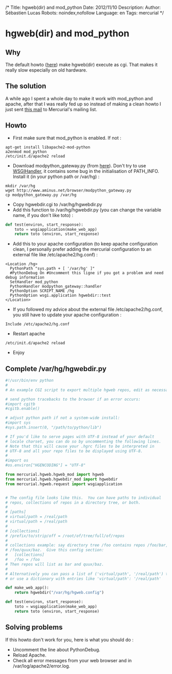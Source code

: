 /*
Title: hgweb(dir) and mod_python
Date: 2012/11/10
Description: 
Author: Sébastien Lucas
Robots: noindex,nofollow
Language: en
Tags: mercurial
*/
# hgweb(dir) and mod_python

## Why
The default howto  ([here](http://www.selenic.com/mercurial/wiki/index.cgi/HgWebDirStepByStep)) make hgweb(dir) execute as cgi. That makes it really slow especially on old hardware.

## The solution

A while ago I spent a whole day to make it work with mod_python and apache, after that I was really fed up so instead of making a clean howto I just sent [this mail](http://www.selenic.com/pipermail/mercurial/2007-May/013222.html) to Mercurial's mailing list.

## Howto

*	First make sure that mod_python is enabled. If not :

```
apt-get install libapache2-mod-python
a2enmod mod_python
/etc/init.d/apache2 reload
```

*	Download modpython_gateway.py (from [here](http://www.aminus.net/wiki/ModPythonGateway)). Don't try to use [WSGIHandler](http://trac.gerf.org/pse/wiki/WSGIHandler), it contains some bug in the initialisation of PATH_INFO. Install it (in your python path or /var/hg) :

```
mkdir /var/hg
wget http://www.aminus.net/browser/modpython_gateway.py
cp modpython_gateway.py /var/hg
```

*	Copy hgwebdir.cgi to /var/hg/hgwebdir.py
*	Add this function to /var/hg/hgwebdir.py (you can change the variable name, if you don't like toto)  :

```python
def test(environ, start_response):
    toto = wsgiapplication(make_web_app)
    return toto (environ, start_response)
```

*	Add this to your apache configuration (to keep apache configuration clean, I personally prefer adding the mercurial configuration to an external file like /etc/apache2/hg.conf) :

```
<Location /hg>
  PythonPath "sys.path + [ '/var/hg' ]"
  #PythonDebug On #Uncomment this ligne if you got a problem and need debug information
  SetHandler mod_python
  PythonHandler modpython_gateway::handler
  PythonOption SCRIPT_NAME /hg
  PythonOption wsgi.application hgwebdir::test
</Location>
```

*	If you followed my advice about the external file /etc/apache2/hg.conf, you still have to update your apache configuration :

```
Include /etc/apache2/hg.conf
```

*	Restart apache

```
/etc/init.d/apache2 reload
```

*	Enjoy

## Complete /var/hg/hgwebdir.py

```python
#!/usr/bin/env python
#
# An example CGI script to export multiple hgweb repos, edit as necessary

# send python tracebacks to the browser if an error occurs:
#import cgitb
#cgitb.enable()

# adjust python path if not a system-wide install:
#import sys
#sys.path.insert(0, "/path/to/python/lib")

# If you'd like to serve pages with UTF-8 instead of your default
# locale charset, you can do so by uncommenting the following lines.
# Note that this will cause your .hgrc files to be interpreted in
# UTF-8 and all your repo files to be displayed using UTF-8.
#
#import os
#os.environ["HGENCODING"] = "UTF-8"

from mercurial.hgweb.hgweb_mod import hgweb
from mercurial.hgweb.hgwebdir_mod import hgwebdir
from mercurial.hgweb.request import wsgiapplication


# The config file looks like this.  You can have paths to individual
# repos, collections of repos in a directory tree, or both.
#
# [paths]
# virtual/path = /real/path
# virtual/path = /real/path
#
# [collections]
# /prefix/to/strip/off = /root/of/tree/full/of/repos
#
# collections example: say directory tree /foo contains repos /foo/bar,
# /foo/quux/baz.  Give this config section:
#   [collections]
#   /foo = /foo
# Then repos will list as bar and quux/baz.
#
# Alternatively you can pass a list of ('virtual/path', '/real/path') tuples
# or use a dictionary with entries like 'virtual/path': '/real/path'

def make_web_app():
    return hgwebdir("/var/hg/hgweb.config")

def test(environ, start_response):
    toto = wsgiapplication(make_web_app)
    return toto (environ, start_response)

```

## Solving problems

If this howto don't work for you, here is what you should do :

*	Uncomment the line about PythonDebug.
*	Reload Apache.
*	Check all error messages from your web browser and in /var/log/apache2/error.log.

